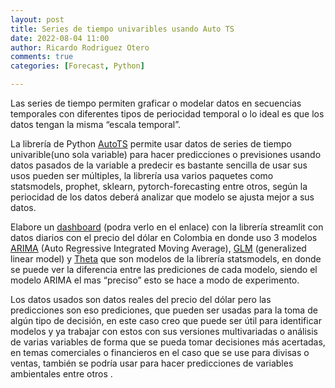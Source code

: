 ```yaml
---
layout: post
title: Series de tiempo univaribles usando Auto TS
date: 2022-08-04 11:00
author: Ricardo Rodriguez Otero
comments: true
categories: [Forecast, Python]

---
```


Las series de tiempo permiten graficar o modelar datos en secuencias temporales con diferentes tipos de periocidad temporal o lo ideal es que los datos tengan la misma “escala temporal”. 

La librería de Python [AutoTS](https://github.com/winedarksea/AutoTS) permite usar datos de series de tiempo univarible(uno sola variable) para hacer predicciones o previsiones usando datos pasados de la variable a predecir es bastante sencilla de usar sus usos pueden ser múltiples, la librería usa varios paquetes como statsmodels, prophet, sklearn, pytorch-forecasting entre otros, según la periocidad de los datos deberá analizar que modelo se ajusta mejor a sus datos. 

Elabore un [dashboard](https://risharky-forecaster-experiment-main-vv9dtz.streamlitapp.com/) (podra verlo en el enlace) con la librería streamlit con datos diarios con el precio del dólar en Colombia en donde uso 3 modelos [ARIMA](https://es.wikipedia.org/wiki/Modelo_autorregresivo_integrado_de_media_m%C3%B3vil) (Auto Regressive Integrated Moving Average), [GLM](https://en.wikipedia.org/wiki/Generalized_linear_model) (generalized linear model) y [Theta](https://www.statsmodels.org/devel/examples/notebooks/generated/theta-model.html) que son modelos de la librería statsmodels, en donde se puede ver la diferencia entre las prediciones de cada modelo, siendo el modelo ARIMA el mas “preciso” esto se hace a modo de experimento.

 Los datos usados son datos reales del precio del dólar pero las predicciones son eso prediciones, que pueden ser usadas para la toma de algún tipo de decisión, en este caso creo que puede ser útil para identificar modelos y ya trabajar con estos con sus versiones multivariadas o análisis de varias variables de forma que se pueda tomar decisiones más acertadas, en temas comerciales o financieros en el caso que se use para divisas o ventas, también se podría usar para hacer predicciones de variables ambientales entre otros .
